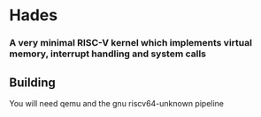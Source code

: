 # Hades

### A very minimal RISC-V kernel which implements virtual memory, interrupt handling and system calls

## Building
You will need qemu and the gnu riscv64-unknown pipeline